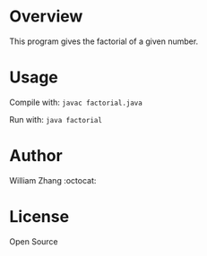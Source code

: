 Overview
========

This program gives the factorial of a given number.


Usage
======
Compile with: `javac factorial.java`

Run with: `java factorial`

Author
=======
William Zhang :octocat:

License
=======
Open Source